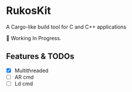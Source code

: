# RukosKit

A Cargo-like build tool for C and C++ applications

🚧 Working In Progress.

## Features & TODOs

* [x] Multithreaded
* [ ] AR cmd
* [ ] Ld cmd
